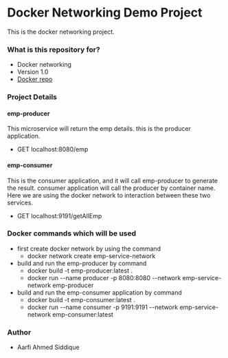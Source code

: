 # Docker Networking Demo Project #

This is the docker networking project.

### What is this repository for? ###

* Docker networking
* Version 1.0
* [Docker repo](https://aarfiahmed@bitbucket.org/aarfi/docker-repo.git)

### Project Details ###

#### emp-producer ####
This microservice will return the emp details. this is the producer application.
* GET localhost:8080/emp


#### emp-consumer ####
This is the consumer application, and it will call emp-producer to generate the result.
consumer application will call the producer by container name.   Here we are using the docker network to interaction between these two services.
* GET localhost:9191/getAllEmp

### Docker commands which will be used ###

* first create docker network by using the command  
    - docker network create emp-service-network
* build and run the emp-producer by command  
     - docker build -t emp-producer:latest .  
     - docker run --name producer -p 8080:8080 --network emp-service-network emp-producer
* build and run the emp-consumer application by command  
     - docker build -t emp-consumer:latest .  
     - docker run --name consumer -p 9191:9191 --network emp-service-network emp-consumer:latest

### Author ###

* Aarfi Ahmed Siddique
 